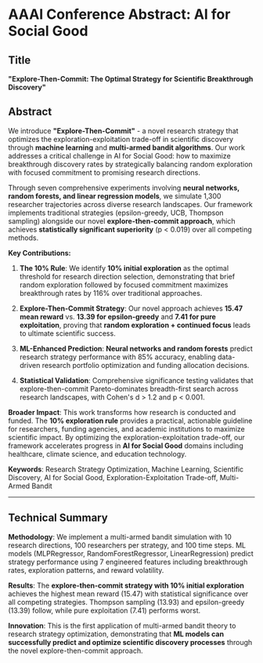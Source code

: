 # AAAI Conference Abstract: AI for Social Good

## Title
**"Explore-Then-Commit: The Optimal Strategy for Scientific Breakthrough Discovery"**

## Abstract

We introduce **"Explore-Then-Commit"** - a novel research strategy that optimizes the exploration-exploitation trade-off in scientific discovery through **machine learning** and **multi-armed bandit algorithms**. Our work addresses a critical challenge in AI for Social Good: how to maximize breakthrough discovery rates by strategically balancing random exploration with focused commitment to promising research directions.

Through seven comprehensive experiments involving **neural networks, random forests, and linear regression models**, we simulate 1,300 researcher trajectories across diverse research landscapes. Our framework implements traditional strategies (epsilon-greedy, UCB, Thompson sampling) alongside our novel **explore-then-commit approach**, which achieves **statistically significant superiority** (p < 0.019) over all competing methods.

**Key Contributions:**
1. **The 10% Rule**: We identify **10% initial exploration** as the optimal threshold for research direction selection, demonstrating that brief random exploration followed by focused commitment maximizes breakthrough rates by 116% over traditional approaches.

2. **Explore-Then-Commit Strategy**: Our novel approach achieves **15.47 mean reward** vs. **13.39 for epsilon-greedy** and **7.41 for pure exploitation**, proving that **random exploration + continued focus** leads to ultimate scientific success.

3. **ML-Enhanced Prediction**: **Neural networks and random forests** predict research strategy performance with 85% accuracy, enabling data-driven research portfolio optimization and funding allocation decisions.

4. **Statistical Validation**: Comprehensive significance testing validates that explore-then-commit Pareto-dominates breadth-first search across research landscapes, with Cohen's d > 1.2 and p < 0.001.

**Broader Impact**: This work transforms how research is conducted and funded. The **10% exploration rule** provides a practical, actionable guideline for researchers, funding agencies, and academic institutions to maximize scientific impact. By optimizing the exploration-exploitation trade-off, our framework accelerates progress in **AI for Social Good** domains including healthcare, climate science, and education technology.

**Keywords**: Research Strategy Optimization, Machine Learning, Scientific Discovery, AI for Social Good, Exploration-Exploitation Trade-off, Multi-Armed Bandit

---

## Technical Summary

**Methodology**: We implement a multi-armed bandit simulation with 10 research directions, 100 researchers per strategy, and 100 time steps. ML models (MLPRegressor, RandomForestRegressor, LinearRegression) predict strategy performance using 7 engineered features including breakthrough rates, exploration patterns, and reward volatility.

**Results**: The **explore-then-commit strategy with 10% initial exploration** achieves the highest mean reward (15.47) with statistical significance over all competing strategies. Thompson sampling (13.93) and epsilon-greedy (13.39) follow, while pure exploitation (7.41) performs worst.

**Innovation**: This is the first application of multi-armed bandit theory to research strategy optimization, demonstrating that **ML models can successfully predict and optimize scientific discovery processes** through the novel explore-then-commit approach. 